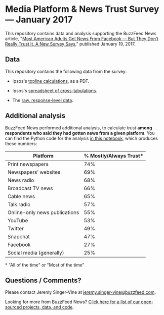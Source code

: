 # Media Platform & News Trust Survey — January 2017

This repository contains data and analysis supporting the BuzzFeed News article, "[Most American Adults Get News From Facebook — But They Don’t Really Trust It, A New Survey Says](https://www.buzzfeed.com/craigsilverman/people-be-reading-but-not-trusting-news-on-facebook)," published January 19, 2017.

## Data

This repository contains the following data from the survey:

- Ipsos's [topline calculations](data/ipsos-toplines.pdf?raw=true), as a PDF.

- Ipsos's [spreadsheet of cross-tabulations](data/ipsos-crosstabs.xlsx?raw=true).

- The [raw, response-level data](data/survey-responses.csv).

## Additional analysis

BuzzFeed News performed additional analysis, to calculate trust __among respondents who said they had gotten news from a given platform__. You can find the Python code for the analysis [in this notebook](notebooks/platform-trust-additional-analysis.ipynb), which produces these numbers:

| Platform                      | % Mostly/Always Trust* |
|-------------------------------|------------------------|
| Print newspapers              | 74%                    |
| Newspapers’ websites          | 69%                    |
| News radio                    | 68%                    |
| Broadcast TV news             | 66%                    |
| Cable news                    | 65%                    |
| Talk radio                    | 57%                    |
| Online-only news publications | 55%                    |
| YouTube                       | 53%                    |
| Twitter                       | 49%                    |
| Snapchat                      | 47%                    |
| Facebook                      | 27%                    |
| Social media (generally)      | 25%                    |

\* "All of the time" or "Most of the time"

## Questions / Comments?

Please contact Jeremy Singer-Vine at jeremy.singer-vine@buzzfeed.com.

Looking for more from BuzzFeed News? [Click here for a list of our open-sourced projects, data, and code](https://github.com/BuzzFeedNews/everything).

